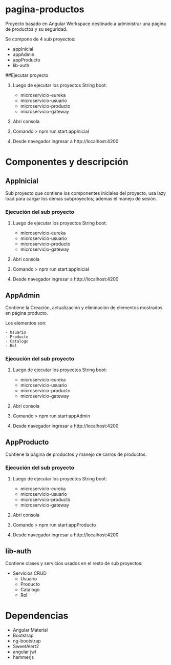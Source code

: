 # pagina-productos

Proyecto basado en Angular Workspace destinado a administrar una página de productos y su seguridad.

Se compone de 4 sub proyectos:

- appInicial
- appAdmin
- appProducto
- lib-auth


##Ejecutar proyecto

1. Luego de ejecutar los proyectos String boot:
    - microservicio-eureka
    - microservicio-usuario
    - microservicio-producto
    - microservicio-gateway

2. Abri consola
3. Comando > npm run start:appInicial
4. Desde navegador ingresar a http://localhost:4200


# Componentes y descripción

## AppInicial

Sub proyecto que contiene los componentes iniciales del proyecto, usa lazy load para cargar los demas subproyectos; ademas el manejo de sesión.

### Ejecución del sub proyecto

1. Luego de ejecutar los proyectos String boot:
    - microservicio-eureka
    - microservicio-usuario
    - microservicio-producto
    - microservicio-gateway

2. Abri consola
3. Comando > npm run start:appInicial
4. Desde navegador ingresar a http://localhost:4200

## AppAdmin

Contiene la Creación, actualización y eliminación de elementos mostrados en página producto.

Los elementos son:

    - Usuario
    - Producto
    - Catalogo
    - Rol

### Ejecución del sub proyecto

1. Luego de ejecutar los proyectos String boot:
    - microservicio-eureka
    - microservicio-usuario
    - microservicio-producto
    - microservicio-gateway

2. Abri consola
3. Comando > npm run start:appAdmin
4. Desde navegador ingresar a http://localhost:4200

## AppProducto

Contiene la página de productos y manejo de carros de productos.

### Ejecución del sub proyecto

1. Luego de ejecutar los proyectos String boot:
    - microservicio-eureka
    - microservicio-usuario
    - microservicio-producto
    - microservicio-gateway

2. Abri consola
3. Comando > npm run start:appProducto
4. Desde navegador ingresar a http://localhost:4200

## lib-auth

Contiene clases y servicios usados en el resto de sub proyectos:

- Servicios CRUD
    - Usuario
    - Producto
    - Catalogo
    - Rol

# Dependencias

- Angular Material
- Bootstrap
- ng-bootstrap
- SweetAlert2
- angular jwt
- hammerjs



